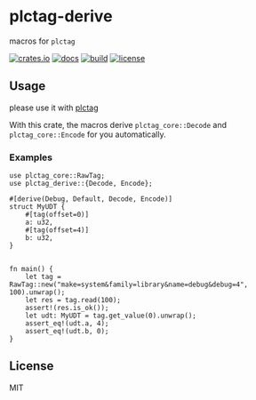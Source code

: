 # plctag-derive

macros for `plctag`

[![crates.io](https://img.shields.io/crates/v/plctag-derive.svg)](https://crates.io/crates/plctag-derive)
[![docs](https://docs.rs/plctag-derive/badge.svg)](https://docs.rs/plctag-derive)
[![build](https://github.com/joylei/plctag-rs/workflows/Test%20and%20Build/badge.svg?branch=master)](https://github.com/joylei/plctag-rs/actions?query=workflow%3A%22Test+and+Build%22)
[![license](https://img.shields.io/crates/l/plctag.svg)](https://github.com/joylei/plctag-rs/blob/master/LICENSE)

## Usage

please use it with [plctag](https://crates.io/crates/plctag)

With this crate, the macros derive `plctag_core::Decode` and `plctag_core::Encode` for you automatically.

### Examples

```rust,ignore
use plctag_core::RawTag;
use plctag_derive::{Decode, Encode};

#[derive(Debug, Default, Decode, Encode)]
struct MyUDT {
    #[tag(offset=0)]
    a: u32,
    #[tag(offset=4)]
    b: u32,
}


fn main() {
    let tag = RawTag::new("make=system&family=library&name=debug&debug=4", 100).unwrap();
    let res = tag.read(100);
    assert!(res.is_ok());
    let udt: MyUDT = tag.get_value(0).unwrap();
    assert_eq!(udt.a, 4);
    assert_eq!(udt.b, 0);
}

```

## License

MIT
